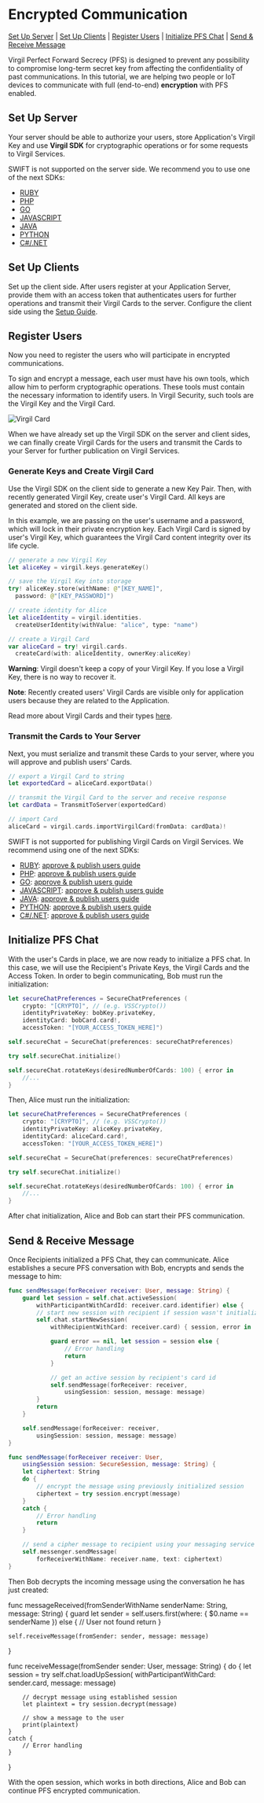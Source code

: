 # Encrypted Communication

 [Set Up Server](#head1) | [Set Up Clients](#head2) | [Register Users](#head3) | [Initialize PFS Chat](#head4) | [Send & Receive Message](#head5)

Virgil Perfect Forward Secrecy (PFS) is designed to prevent any possibility to compromise long-term secret key from affecting the confidentiality of past communications.
In this tutorial, we are helping two people or IoT devices to communicate with full (end-to-end) **encryption** with PFS enabled.


## <a name="head1"></a> Set Up Server
Your server should be able to authorize your users, store Application's Virgil Key and use **Virgil SDK** for cryptographic operations or for some requests to Virgil Services.

SWIFT is not supported on the server side. We recommend you to use one of the next SDKs:
* [RUBY](https://github.com/VirgilSecurity/virgil-sdk-ruby/tree/v4)
* [PHP](https://github.com/VirgilSecurity/virgil-sdk-php/tree/v4)
* [GO](https://github.com/VirgilSecurity/virgil-crypto-go/tree/v4)
* [JAVASCRIPT](https://github.com/VirgilSecurity/virgil-sdk-javascript/tree/v4)
* [JAVA](https://github.com/VirgilSecurity/virgil-sdk-java-android/tree/v4)
* [PYTHON](https://github.com/VirgilSecurity/virgil-sdk-python/tree/v4)
* [C#/.NET](https://github.com/VirgilSecurity/virgil-sdk-net/tree/v4)


## <a name="head2"></a> Set Up Clients
Set up the client side. After users register at your Application Server, provide them with an access token that authenticates users for further operations and transmit their Virgil Cards to the server. Configure the client side using the [Setup Guide](/docs/swift/guides/configuration/client-pfs.md).


## <a name="head3"></a> Register Users
Now you need to register the users who will participate in encrypted communications.

To sign and encrypt a message, each user must have his own tools, which allow him to perform cryptographic operations. These tools must contain the necessary information to identify users. In Virgil Security, such tools are the Virgil Key and the Virgil Card.

![Virgil Card](/docs/swift/img/Card_introduct.png "Create Virgil Card")

When we have already set up the Virgil SDK on the server and client sides, we can finally create Virgil Cards for the users and transmit the Cards to your Server for further publication on Virgil Services.


### Generate Keys and Create Virgil Card
Use the Virgil SDK on the client side to generate a new Key Pair. Then, with recently generated Virgil Key, create user's Virgil Card. All keys are generated and stored on the client side.

In this example, we are passing on the user's username and a password, which will lock in their private encryption key. Each Virgil Card is signed by user's Virgil Key, which guarantees the Virgil Card content integrity over its life cycle.

```swift
// generate a new Virgil Key
let aliceKey = virgil.keys.generateKey()

// save the Virgil Key into storage
try! aliceKey.store(withName: @"[KEY_NAME]",
  password: @"[KEY_PASSWORD]")

// create identity for Alice
let aliceIdentity = virgil.identities.
  createUserIdentity(withValue: "alice", type: "name")

// create a Virgil Card
var aliceCard = try! virgil.cards.
  createCard(with: aliceIdentity, ownerKey:aliceKey)
```


**Warning**: Virgil doesn't keep a copy of your Virgil Key. If you lose a Virgil Key, there is no way to recover it.

**Note**: Recently created users' Virgil Cards are visible only for application users because they are related to the Application.

Read more about Virgil Cards and their types [here](/docs/swift/guides/virgil-card/creating-card.md).


### Transmit the Cards to Your Server

Next, you must serialize and transmit these Cards to your server, where you will approve and publish users' Cards.

```swift
// export a Virgil Card to string
let exportedCard = aliceCard.exportData()

// transmit the Virgil Card to the server and receive response
let cardData = TransmitToServer(exportedCard)

// import Card
aliceCard = virgil.cards.importVirgilCard(fromData: cardData)!
```

SWIFT is not supported for publishing Virgil Cards on Virgil Services.
We recommend using one of the next SDKs:
* [RUBY](https://github.com/VirgilSecurity/virgil-sdk-ruby/tree/v4): [approve & publish users guide](https://github.com/VirgilSecurity/virgil-sdk-ruby/blob/v4/docs/guides/configuration/server.md#-approve--publish-cards)  
* [PHP](https://github.com/VirgilSecurity/virgil-sdk-php/tree/v4): [approve & publish users guide](https://github.com/VirgilSecurity/virgil-sdk-php/blob/v4/docs/guides/configuration/server-configuration.md#-approve--publish-cards)  
* [GO](https://github.com/VirgilSecurity/virgil-crypto-go/tree/v4): [approve & publish users guide](https://github.com/go-virgil/virgil/blob/v4/docs/guides/configuration/server-configuration.md#-approve--publish-cards)  
* [JAVASCRIPT](https://github.com/VirgilSecurity/virgil-sdk-javascript/tree/v4): [approve & publish users guide](https://github.com/VirgilSecurity/virgil-sdk-javascript/blob/v4/docs/guides/configuration/server.md#-approve--publish-cards)  
* [JAVA](https://github.com/VirgilSecurity/virgil-sdk-java-android/tree/v4): [approve & publish users guide](https://github.com/VirgilSecurity/virgil-sdk-java-android/blob/v4/docs/guides/configuration/server-configuration.md#-approve--publish-cards)  
* [PYTHON](https://github.com/VirgilSecurity/virgil-sdk-python/tree/v4): [approve & publish users guide](https://github.com/VirgilSecurity/virgil-sdk-python/blob/v4/documentation/guides/configuration/server.md#-approve--publish-cards)  
* [C#/.NET](https://github.com/VirgilSecurity/virgil-sdk-net/tree/v4): [approve & publish users guide](https://github.com/VirgilSecurity/virgil-sdk-net/blob/v4/documentation/guides/configuration/server.md#-approve--publish-cards)  




## <a name="head4"></a> Initialize PFS Chat

With the user's Cards in place, we are now ready to initialize a PFS chat. In this case, we will use the Recipient's Private Keys, the Virgil Cards and the Access Token.
In order to begin communicating, Bob must run the initialization:

```swift
let secureChatPreferences = SecureChatPreferences (
    crypto: "[CRYPTO]", // (e.g. VSSCrypto())
    identityPrivateKey: bobKey.privateKey,
    identityCard: bobCard.card!,
    accessToken: "[YOUR_ACCESS_TOKEN_HERE]")

self.secureChat = SecureChat(preferences: secureChatPreferences)

try self.secureChat.initialize()

self.secureChat.rotateKeys(desiredNumberOfCards: 100) { error in
    //...
}
```

Then, Alice must run the initialization:

```swift
let secureChatPreferences = SecureChatPreferences (
    crypto: "[CRYPTO]", // (e.g. VSSCrypto())
    identityPrivateKey: aliceKey.privateKey,
    identityCard: aliceCard.card!,
    accessToken: "[YOUR_ACCESS_TOKEN_HERE]")

self.secureChat = SecureChat(preferences: secureChatPreferences)

try self.secureChat.initialize()

self.secureChat.rotateKeys(desiredNumberOfCards: 100) { error in
    //...
}
```
After chat initialization, Alice and Bob can start their PFS communication.

## <a name="head5"></a> Send & Receive Message

Once Recipients initialized a PFS Chat, they can communicate.
Alice establishes a secure PFS conversation with Bob, encrypts and sends the message to him:

```swift
func sendMessage(forReceiver receiver: User, message: String) {
    guard let session = self.chat.activeSession(
        withParticipantWithCardId: receiver.card.identifier) else {
        // start new session with recipient if session wasn't initialized yet
        self.chat.startNewSession(
            withRecipientWithCard: receiver.card) { session, error in

            guard error == nil, let session = session else {
                // Error handling
                return
            }

            // get an active session by recipient's card id
            self.sendMessage(forReceiver: receiver,
                usingSession: session, message: message)
        }
        return
    }

    self.sendMessage(forReceiver: receiver,
        usingSession: session, message: message)
}

func sendMessage(forReceiver receiver: User,
    usingSession session: SecureSession, message: String) {
    let ciphertext: String
    do {
        // encrypt the message using previously initialized session
        ciphertext = try session.encrypt(message)
    }
    catch {
        // Error handling
        return
    }

    // send a cipher message to recipient using your messaging service
    self.messenger.sendMessage(
        forReceiverWithName: receiver.name, text: ciphertext)
}
```
Then Bob decrypts the incoming message using the conversation he has just created:

func messageReceived(fromSenderWithName senderName: String, message: String) {
    guard let sender = self.users.first(where: { $0.name == senderName }) else {
        // User not found
        return
    }

    self.receiveMessage(fromSender: sender, message: message)
}

func receiveMessage(fromSender sender: User, message: String) {
    do {
        let session = try self.chat.loadUpSession(
            withParticipantWithCard: sender.card, message: message)

        // decrypt message using established session
        let plaintext = try session.decrypt(message)

        // show a message to the user
        print(plaintext)
    }
    catch {
        // Error handling
    }
}

With the open session, which works in both directions, Alice and Bob can continue PFS encrypted communication.
